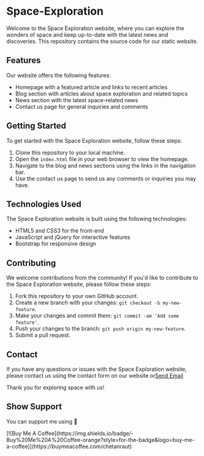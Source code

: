 # Space-Exploration

Welcome to the Space Exploration website, where you can explore the wonders of space and keep up-to-date with the latest news and discoveries. This repository contains the source code for our static website.

## Features

Our website offers the following features:

- Homepage with a featured article and links to recent articles
- Blog section with articles about space exploration and related topics
- News section with the latest space-related news
- Contact us page for general inquiries and comments

## Getting Started

To get started with the Space Exploration website, follow these steps:

1. Clone this repository to your local machine.
2. Open the `index.html` file in your web browser to view the homepage.
3. Navigate to the blog and news sections using the links in the navigation bar.
4. Use the contact us page to send us any comments or inquiries you may have.

## Technologies Used

The Space Exploration website is built using the following technologies:

- HTML5 and CSS3 for the front-end
- JavaScript and jQuery for interactive features
- Bootstrap for responsive design

## Contributing

We welcome contributions from the community! If you'd like to contribute to the Space Exploration website, please follow these steps:

1. Fork this repository to your own GitHub account.
2. Create a new branch with your changes: `git checkout -b my-new-feature`.
3. Make your changes and commit them: `git commit -am 'Add some feature'`.
4. Push your changes to the branch: `git push origin my-new-feature`.
5. Submit a pull request.

## Contact

If you have any questions or issues with the Space Exploration website, please contact us using the contact form on our website or<a href="mailto:chetan.raut2009@example.com?subject=Subject%20line&body=Email%20body">Send Email</a>

Thank you for exploring space with us!

## Show Support </h3>

<p>You can support me using 🥰</p>
[![Buy Me A Coffee](https://img.shields.io/badge/-Buy%20Me%20A%20Coffee-orange?style=for-the-badge&logo=buy-me-a-coffee)](https://buymeacoffee.com/chetanraut)